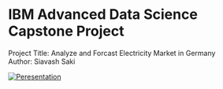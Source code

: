 # IBM Advanced Data Science Capstone Project

Project Title: Analyze and Forcast Electricity Market in Germany\
Author: Siavash Saki



[![Peresentation](http://img.youtube.com/vi/PG-dHDV3i_k&t/0.jpg)](http://www.youtube.com/watch?v=PG-dHDV3i_k&t)

